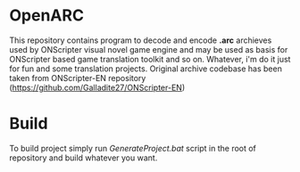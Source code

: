 # OpenARC
This repository contains program to decode and encode **.arc** archieves used by ONScripter visual novel game engine and may be used as basis for ONScripter based game translation toolkit and so on. Whatever, i'm do it just for fun and some translation projects. Original archive codebase has been taken from ONScripter-EN repository (https://github.com/Galladite27/ONScripter-EN)

# Build
To build project simply run *GenerateProject.bat* script in the root of repository and build whatever you want.
